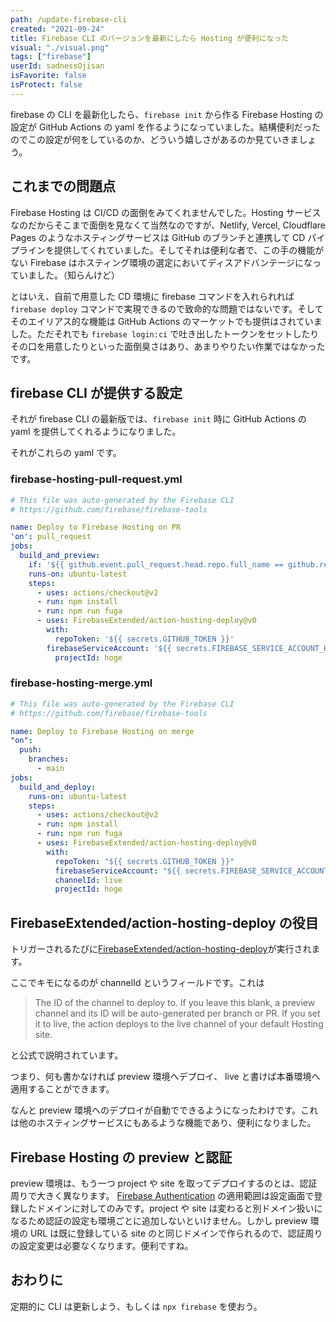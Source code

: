 ```yaml
---
path: /update-firebase-cli
created: "2021-09-24"
title: Firebase CLI のバージョンを最新にしたら Hosting が便利になった
visual: "./visual.png"
tags: ["firebase"]
userId: sadnessOjisan
isFavorite: false
isProtect: false
---
```


firebase の CLI を最新化したら、`firebase init` から作る Firebase Hosting の設定が GitHub Actions の yaml を作るようになっていました。結構便利だったのでこの設定が何をしているのか、どういう嬉しさがあるのか見ていきましょう。

## これまでの問題点

Firebase Hosting は CI/CD の面倒をみてくれませんでした。Hosting サービスなのだからそこまで面倒を見なくて当然なのですが、Netlify, Vercel, Cloudflare Pages のようなホスティングサービスは GitHub のブランチと連携して CD パイプラインを提供してくれていました。そしてそれは便利な者で、この手の機能がない Firebase はホスティング環境の選定においてディスアドバンテージになっていました。（知らんけど）

とはいえ、自前で用意した CD 環境に firebase コマンドを入れられれば `firebase deploy` コマンドで実現できるので致命的な問題ではないです。そしてそのエイリアス的な機能は GitHub Actions のマーケットでも提供はされていました。ただそれでも `firebase login:ci` で吐き出したトークンをセットしたりその口を用意したりといった面倒臭さはあり、あまりやりたい作業ではなかったです。

## firebase CLI が提供する設定

それが firebase CLI の最新版では、`firebase init` 時に GitHub Actions の yaml を提供してくれるようになりました。

それがこれらの yaml です。

### firebase-hosting-pull-request.yml

```yaml
# This file was auto-generated by the Firebase CLI
# https://github.com/firebase/firebase-tools

name: Deploy to Firebase Hosting on PR
'on': pull_request
jobs:
  build_and_preview:
    if: '${{ github.event.pull_request.head.repo.full_name == github.repository }}'
    runs-on: ubuntu-latest
    steps:
      - uses: actions/checkout@v2
      - run: npm install
      - run: npm run fuga
      - uses: FirebaseExtended/action-hosting-deploy@v0
        with:
          repoToken: '${{ secrets.GITHUB_TOKEN }}'
        firebaseServiceAccount: '${{ secrets.FIREBASE_SERVICE_ACCOUNT_HOGE }}'
          projectId: hoge
```

### firebase-hosting-merge.yml

```yaml
# This file was auto-generated by the Firebase CLI
# https://github.com/firebase/firebase-tools

name: Deploy to Firebase Hosting on merge
"on":
  push:
    branches:
      - main
jobs:
  build_and_deploy:
    runs-on: ubuntu-latest
    steps:
      - uses: actions/checkout@v2
      - run: npm install
      - run: npm run fuga
      - uses: FirebaseExtended/action-hosting-deploy@v0
        with:
          repoToken: "${{ secrets.GITHUB_TOKEN }}"
          firebaseServiceAccount: "${{ secrets.FIREBASE_SERVICE_ACCOUNT_HOGE }}"
          channelId: live
          projectId: hoge
```

## FirebaseExtended/action-hosting-deploy の役目

トリガーされるたびに[FirebaseExtended/action-hosting-deploy](https://github.com/FirebaseExtended/action-hosting-deploy)が実行されます。

ここでキモになるのが channelId というフィールドです。これは

> The ID of the channel to deploy to. If you leave this blank, a preview channel and its ID will be auto-generated per branch or PR. If you set it to live, the action deploys to the live channel of your default Hosting site.

と公式で説明されています。

つまり、何も書かなければ preview 環境へデプロイ、 live と書けば本番環境へ適用することができます。

なんと preview 環境へのデプロイが自動でできるようになったわけです。これは他のホスティングサービスにもあるような機能であり、便利になりました。

## Firebase Hosting の preview と認証

preview 環境は、もう一つ project や site を取ってデプロイするのとは、認証周りで大きく異なります。 [Firebase Authentication](https://firebase.google.com/products/auth) の適用範囲は設定画面で登録したドメインに対してのみです。project や site は変わると別ドメイン扱いになるため認証の設定も環境ごとに追加しないといけません。しかし preview 環境の URL は既に登録している site のと同じドメインで作られるので、認証周りの設定変更は必要なくなります。便利ですね。

## おわりに

定期的に CLI は更新しよう、もしくは `npx firebase` を使おう。
